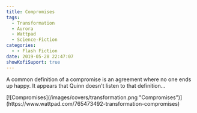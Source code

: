 ```yaml
---
title: Compromises
tags:
  - Transformation
  - Aurora
  - Wattpad
  - Science-Fiction
categories:
  - - Flash Fiction
date: 2019-05-28 22:47:07
showKofiSuport: true
---
```

A common definition of a compromise is an agreement where no one ends up happy.  It appears that Quinn doesn't listen to that definition...<!-- more -->
<div class="center">[![Compromises](/images/covers/transformation.png "Compromises")](https://www.wattpad.com/765473492-transformation-compromises)</div>